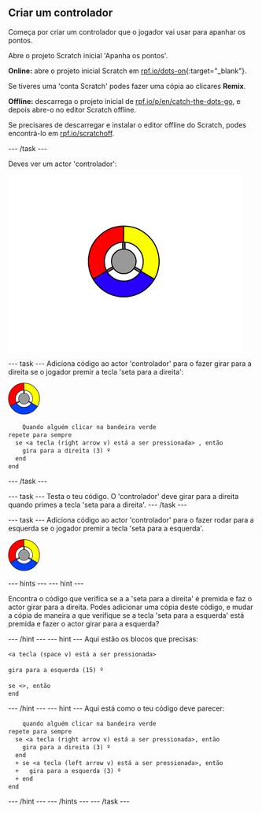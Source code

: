 ## Criar um controlador

Começa por criar um controlador que o jogador vai usar para apanhar os pontos.

Abre o projeto Scratch inicial 'Apanha os pontos'.

**Online:** abre o projeto inicial Scratch em [rpf.io/dots-on](http://rpf.io/dots-on){:target="_blank"}.

Se tiveres uma 'conta Scratch' podes fazer uma cópia ao clicares **Remix**.

**Offline:** descarrega o projeto inicial de [rpf.io/p/en/catch-the-dots-go](http://rpf.io/p/en/catch-the-dots-go), e depois abre-o no editor Scratch offline.

Se precisares de descarregar e instalar o editor offline do Scratch, podes encontrá-lo em [rpf.io/scratchoff](http://rpf.io/scratchoff).

\--- /task \---

Deves ver um actor 'controlador':

![captura de ecrã](images/dots-controller.png)

\--- task \--- Adiciona código ao actor 'controlador' para o fazer girar para a direita se o jogador premir a tecla 'seta para a direita':

![Actor controlador](images/controller-sprite.png)

```blocks3
    Quando alguém clicar na bandeira verde
repete para sempre 
  se <a tecla (right arrow v) está a ser pressionada> , então 
    gira para a direita (3) º
  end
end
```

\--- /task \---

\--- task \--- Testa o teu código. O 'controlador' deve girar para a direita quando primes a tecla 'seta para a direita'. \--- /task \---

\--- task \--- Adiciona código ao actor 'controlador' para o fazer rodar para a esquerda se o jogador premir a tecla 'seta para a esquerda'.

![Actor controlador](images/controller-sprite.png)

\--- hints \--- \--- hint \---

Encontra o código que verifica se a a 'seta para a direita' ė premida e faz o actor girar para a direita. Podes adicionar uma cópia deste código, e mudar a cópia de maneira a que verifique se a tecla 'seta para a esquerda' está premida e fazer o actor girar para a esquerda?

\--- /hint \--- \--- hint \--- Aqui estão os blocos que precisas:

```blocks3
<a tecla (space v) está a ser pressionada>

gira para a esquerda (15) º

se <>, então
end
```

\--- /hint \--- \--- hint \--- Aqui está como o teu código deve parecer:

```blocks3
    quando alguém clicar na bandeira verde
repete para sempre 
  se <a tecla (right arrow v) está a ser pressionada>, então 
    gira para a direita (3) º
  end
  + se <a tecla (left arrow v) está a ser pressionada>, então 
  +   gira para a esquerda (3) º
  + end
end
```

\--- /hint \--- \--- /hints \--- \--- /task \---